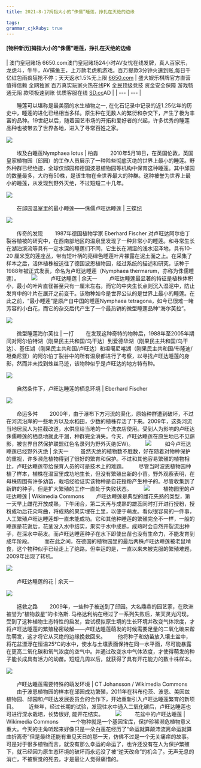```yaml
---
title: 2021-8-17拇指大小的“侏儒”睡莲，挣扎在灭绝的边缘

tags: 
grammar_cjkRuby: true
---
```



#### [物种新历]拇指大小的“侏儒”睡莲，挣扎在灭绝的边缘

| 澳门皇冠赌场 6650.com澳门皇冠赌场24小时AV女忧在线发牌，真人百家乐，龙虎斗，牛牛，AV捕鱼王，上万款老虎机游戏。百万提款3分钟火速到账,每日千亿红包雨疯狂抢不停；天天返水1.5%无上限
[6650.com](https://www.lul8.com/jiba123.htm) | 盛大娱乐棋牌官方直营 值得信赖 全网独家 百万真实玩家火热在线PK 全民顶级竞技 资金安全保障 游戏畅通无阻 款项极速到账 优质客服在线
[SD.cc](https://www.514949091.com/sd09/)AD |
| --- | --- |

　　睡莲可以堪称是最美丽的水生植物之一, 在化石记录中记录的近1.25亿年的历史中，睡莲的进化已经相当多样。原生种在无数人的繁衍和杂交下，产生了极为丰富的品种。19世纪以后，随着园艺市场的开拓和爱好者的兴起，许多优秀的睡莲品种也被带去了世界各地，进入了寻常百姓之家。

![](https://imagepphcloud.thepaper.cn/pph/image/148/610/179.jpg) 

　　埃及白睡莲Nymphaea lotus | 柏淼
　　2010年5月18日，在英国伦敦，英国皇家植物园（邱园）的工作人员展示了一种险些彻底灭绝的世界上最小的睡莲。野外种群已经绝迹，全球仅邱园和德国波恩植物园等机构中保育这种睡莲。其中邱园的数量最多，大约有50株，是该生物在全世界最大的种群。这种被誉为世界上最小的睡莲，从发现到野外灭绝，不过短短二十几年。

![](https://imagepphcloud.thepaper.cn/pph/image/148/610/181.jpg) 

　　在邱园温室里的最小睡莲——侏儒卢旺达睡莲 | 三蝶纪

![](https://imagepphcloud.thepaper.cn/pph/image/148/610/183.jpg) 

　　传奇的发现
　　1987年德国植物学家 Eberhard Fischer 对卢旺达阿尔伯丁裂谷植被的研究中，在西南部地区的温泉里发现了一种非常小的睡莲。和寻常生长在湖泊溪流等具有一定水深的睡莲们不同，它生长在潮湿的浅水沼泽地，具有10-20 厘米宽的莲座丛，带有短叶柄的亮绿色睡莲叶片裸露在泥土面之上。在采集了样本之后，活体植株被送往了德国波恩植物园，经过系统的描述和研究，该种于1988年被正式发表，命名为卢旺达睡莲（Nymphaea thermarum，亦称为侏儒睡莲）。
　　![](https://imagepphcloud.thepaper.cn/pph/image/148/610/187.jpg) 
　　卢旺达睡莲 | 余天一
　　卢旺达睡莲最显著的特征是植株体积小，最小的叶片直径甚至只有一厘米左右。而它的中央生长点则沉入湿泥中，防止发育中的叶片在展开之前变干。该物种如今是世界公认的是世界上最小的睡莲。在此之前，“最小睡莲”是原产自中国的睡莲Nymphaea tetragona，如今已很难一睹芳容的小白花，而它的杂交后代产生了一个最热销的微型睡莲品种“海尔芙拉”。

![](https://imagepphcloud.thepaper.cn/pph/image/148/610/192.jpg) 

　　微型睡莲海尔芙拉 | 一打
　　在发现这种奇特的物种后，1988年至2005年期间对阿尔伯特湖（刚果民主共和国/乌干达）到爱德华湖（刚果民主共和国/乌干达）、基伍湖（刚果民主共和国/卢旺达）和坦噶尼喀湖（刚果民主共和国/布隆迪/坦桑尼亚）的阿尔伯丁裂谷中的所有温泉都进行了考察，以寻找卢旺达睡莲的身影，然而并未找到蛛丝马迹，该物种似乎是卢旺达的地方特有种。

![](https://imagepphcloud.thepaper.cn/pph/image/148/610/194.jpg) 

　　自然条件下，卢旺达睡莲的栖息环境 | Eberhard Fischer

![](https://imagepphcloud.thepaper.cn/pph/image/148/610/195.jpg) 

　　命运多舛
　　2000年，由于瀑布下方河流的渠化，原始种群遭到破坏，不过在河流沿岸的一些地方以及水稻田，少数的植株存活了下来。2009年，这条河流当地居民人为拦截改道，水供应给当地的一个洗衣店使用。受到人为影响的卢旺达侏儒睡莲的栖息地就此干涸，种群完全消失。今天，卢旺达睡莲在原生地已不见踪影，被世界自然保护联盟红色名录列为野外灭绝(EW)。
　　![](https://imagepphcloud.thepaper.cn/pph/image/148/610/196.jpg) 
　　如今卢旺达睡莲已经野外灭绝 | 余天一
　　虽然灭绝的植物数不胜数，好在随着对物种保护的重视，许多濒危植物得到了很好的繁育和保护。不过和其他容易繁殖的植物相比，卢旺达睡莲带给保育人员的可是技术上的难题。
　　尽管当时波恩植物园种植了样本，植株在温室里成功地生长，但没有繁殖出新的小苗。野外观察表明，在母株周围有许多幼苗，栽培经验证实该物种是自花授粉产生种子的。尽管收集到了新鲜的种子，但是扩大繁殖的工作一直处于失败状态。
　　![](https://imagepphcloud.thepaper.cn/pph/image/148/610/197.jpg) 
　　植物园里的卢旺达睡莲 | Wikimedia Commons
　　卢旺达睡莲是典型的雌花先熟的类型，第一天早上雌花开放成熟，下午闭合，第二天再与成熟的雄蕊同时打开进行授粉，授粉成功后花朵弯曲，将成熟的果实埋在土里，以便于萌发。看似很容易的一件事，人工繁殖卢旺达睡莲却一直未能成功。它和其他种睡莲的繁殖完全不一样，一般的睡莲是花谢后，花茎没入水中结实，果实于水中成熟，成熟时会自然开裂流出种子，在深水中萌发。而卢旺达睡莲种子在水下即使出苗也没有生命力，不能发育到成年阶段。
　　而在此之间，在德国的植物园里的最后两株卢旺达睡莲被老鼠啃食，这个物种似乎已经走上了绝路。但幸运的是，一直以来未被克服的繁殖难题， 2009年出现了转机。

![](https://imagepphcloud.thepaper.cn/pph/image/148/610/198.jpg) 

　　卢旺达睡莲的花 | 余天一

![](https://imagepphcloud.thepaper.cn/pph/image/148/610/200.jpg) 

　　拯救之路
　　2009年，一些种子被送到了邱园。大名鼎鼎的园艺家，在欧洲被誉为“植物救星”的卡洛斯. 马格达利纳在经过了一系列失败后，某天灵光闪现，受到了这种植物生态特性的启发，尝试模拟原生境的生长环境并改变气体浓度，才将卢旺达睡莲的繁殖秘密破解——卢旺达睡莲萌发的时候需要足量的二氧化碳来帮助萌发，这才将它从灭绝的边缘挽救回来。
　　他将种子和幼苗放入壤土盆中，将花盆漂浮在恒温25℃的水中，使水与土壤表面保持在同一水平面，尽可能暴露在更高二氧化碳和氧气浓度的空气中。并通过改变水中气体浓度，才使得萌发的种子能长成具有活力的幼苗。短短几周以后，就获得了具有开花能力的数十株样本。

![](https://imagepphcloud.thepaper.cn/pph/image/148/610/201.jpg) 

　　卢旺达睡莲需要特殊的萌发环境 | CT Johansson / Wikimedia Commons
　　由于波恩植物园的样本在邱园成功繁殖，2011年在科布伦茨、波恩、美因兹植物园、邱园和卢旺达发展委员会的合作下，开始重新引入卢旺达睡莲繁育的新项目。
　　近些年，经过长期的试验，发现往水中通入二氧化碳后，卢旺达睡莲也可进行深水栽培，长势很好, 能开花结实。
　　![](https://imagepphcloud.thepaper.cn/pph/image/148/610/207.jpg) 
　　花盆中的卢旺达睡莲 | Wikimedia Commons
　　一个物种就是一个基因宝库，保护珍稀濒危植物意义重大。今天的主角听起来好像只是一朵白莲花经历了“命运就算颠沛流离命运就算曲折离奇”但是最终还能有重见天日的那一天，仿佛不过是一个无关痛痒的故事。可是对于很多植物而言，就没有那么幸运的命运了，也许还没有在人为保护繁殖下，就已经因为原生态环境的破坏而永远没了被“逆天改命”的机会了。无声无息的消亡，不被察觉的死去，才是最让人觉得痛惜的。